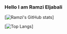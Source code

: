 ### Hello I am Ramzi Eljabali

[![Ramzi's GitHub stats](https://github-readme-stats.vercel.app/api?username=RamziJabali&show_icons=true&theme=tokyonight)]

[![Top Langs](https://github-readme-stats.vercel.app/api/top-langs/?username=RamziJabali&layout=compact)]


<!--
**RamziJabali/RamziJabali** is a ✨ _special_ ✨ repository because its `README.md` (this file) appears on your GitHub profile.

Here are some ideas to get you started:

- 🔭 I’m currently working on ...
- 🌱 I’m currently learning ...
- 👯 I’m looking to collaborate on ...
- 🤔 I’m looking for help with ...
- 💬 Ask me about ...
- 📫 How to reach me: ...

- ⚡ Fun fact: ...
-->
